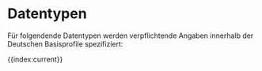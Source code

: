 # Datentypen

Für folgendende Datentypen werden verpflichtende Angaben innerhalb der Deutschen Basisprofile spezifiziert:

{{index:current}}